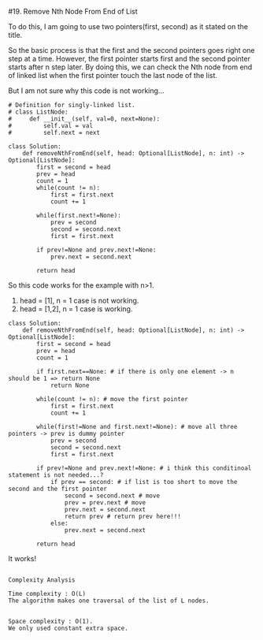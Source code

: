 #19. Remove Nth Node From End of List

To do this, I am going to use two pointers(first, second) as it stated on the title.

So the basic process is that the first and the second pointers goes right one step at a time.
However, the first pointer starts first and the second pointer starts after n step later.
By doing this, we can check the Nth node from end of linked list when the first pointer touch the last node of the list.

But I am not sure why this code is not working...

```
# Definition for singly-linked list.
# class ListNode:
#     def __init__(self, val=0, next=None):
#         self.val = val
#         self.next = next

class Solution:
    def removeNthFromEnd(self, head: Optional[ListNode], n: int) -> Optional[ListNode]:
        first = second = head
        prev = head
        count = 1
        while(count != n):
            first = first.next
            count += 1

        while(first.next!=None):
            prev = second
            second = second.next
            first = first.next

        if prev!=None and prev.next!=None:
            prev.next = second.next

        return head
```
So this code works for the example with n>1.

1) head = [1], n = 1 case is not working.
2) head = [1,2], n = 1 case is working.

```
class Solution:
    def removeNthFromEnd(self, head: Optional[ListNode], n: int) -> Optional[ListNode]:
        first = second = head
        prev = head
        count = 1

        if first.next==None: # if there is only one element -> n should be 1 => return None
            return None

        while(count != n): # move the first pointer
            first = first.next
            count += 1

        while(first!=None and first.next!=None): # move all three pointers -> prev is dummy pointer
            prev = second
            second = second.next
            first = first.next

        if prev!=None and prev.next!=None: # i think this conditinoal statement is not needed...?
            if prev == second: # if list is too short to move the second and the first pointer
                second = second.next # move
                prev = prev.next # move
                prev.next = second.next
                return prev # return prev here!!!
            else:
                prev.next = second.next

        return head

```

It works!

```

Complexity Analysis

Time complexity : O(L)
The algorithm makes one traversal of the list of L nodes.


Space complexity : O(1).
We only used constant extra space.

```

